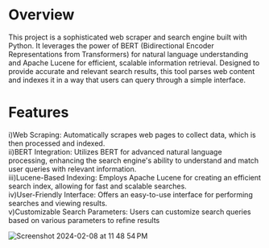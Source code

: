 # Overview
This project is a sophisticated web scraper and search engine built with Python. It leverages the power of BERT (Bidirectional Encoder Representations from Transformers) for natural language understanding and Apache Lucene for efficient, scalable information retrieval. Designed to provide accurate and relevant search results, this tool parses web content and indexes it in a way that users can query through a simple interface.

# Features
i)Web Scraping: Automatically scrapes web pages to collect data, which is then processed and indexed.<br />
ii)BERT Integration: Utilizes BERT for advanced natural language processing, enhancing the search engine's ability to understand and match user queries with relevant information.<br />
iii)Lucene-Based Indexing: Employs Apache Lucene for creating an efficient search index, allowing for fast and scalable searches.<br />
iv)User-Friendly Interface: Offers an easy-to-use interface for performing searches and viewing results.<br />
v)Customizable Search Parameters: Users can customize search queries based on various parameters to refine results


![Screenshot 2024-02-08 at 11 48 54 PM](https://github.com/Akashdeepsaha03/PythonWebScrapy/assets/32903016/a02f9cc3-7c0b-491f-b619-58bda5c716bb)
